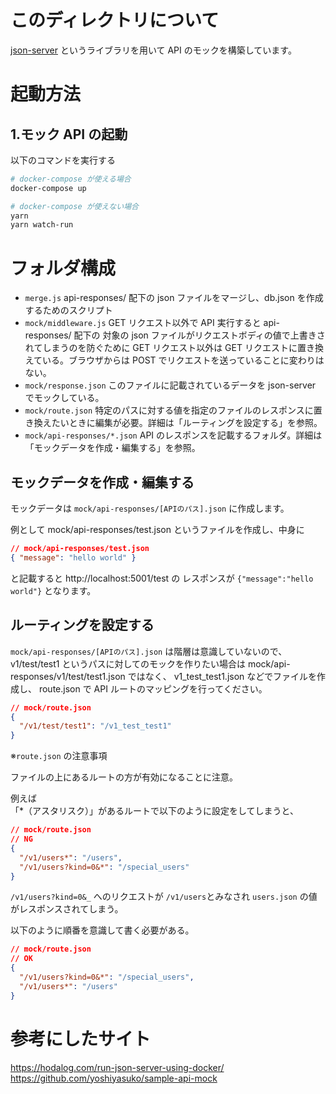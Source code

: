 # このディレクトリについて

[json-server](https://github.com/typicode/json-server) というライブラリを用いて API のモックを構築しています。

# 起動方法

## 1.モック API の起動

以下のコマンドを実行する

```bash
# docker-compose が使える場合
docker-compose up

# docker-compose が使えない場合
yarn
yarn watch-run
```

# フォルダ構成

- `merge.js` api-responses/ 配下の json ファイルをマージし、db.json を作成するためのスクリプト
- `mock/middleware.js` GET リクエスト以外で API 実行すると api-responses/ 配下の 対象の json ファイルがリクエストボディの値で上書きされてしまうのを防ぐために GET リクエスト以外は GET リクエストに置き換えている。ブラウザからは POST でリクエストを送っていることに変わりはない。
- `mock/response.json` このファイルに記載されているデータを json-server でモックしている。
- `mock/route.json` 特定のパスに対する値を指定のファイルのレスポンスに置き換えたいときに編集が必要。詳細は「ルーティングを設定する」を参照。
- `mock/api-responses/*.json` API のレスポンスを記載するフォルダ。詳細は「モックデータを作成・編集する」を参照。

## モックデータを作成・編集する

モックデータは `mock/api-responses/[APIのパス].json` に作成します。

例として
mock/api-responses/test.json というファイルを作成し、中身に

```json
// mock/api-responses/test.json
{ "message": "hello world" }
```

と記載すると
http://localhost:5001/test の レスポンスが
`{"message":"hello world"}`
となります。

## ルーティングを設定する

`mock/api-responses/[APIのパス].json` は階層は意識していないので、v1/test/test1 というパスに対してのモックを作りたい場合は mock/api-responses/v1/test/test1.json ではなく、 v1_test_test1.json などでファイルを作成し、 route.json で API ルートのマッピングを行ってください。

```json
// mock/route.json
{
  "/v1/test/test1": "/v1_test_test1"
}
```

※`route.json` の注意事項

ファイルの上にあるルートの方が有効になることに注意。

例えば  
「\*（アスタリスク）」があるルートで以下のように設定をしてしまうと、

```json
// mock/route.json
// NG
{
  "/v1/users*": "/users",
  "/v1/users?kind=0&*": "/special_users"
}
```

`/v1/users?kind=0&_` へのリクエストが `/v1/users`とみなされ `users.json` の値がレスポンスされてしまう。

以下のように順番を意識して書く必要がある。

```json
// mock/route.json
// OK
{
  "/v1/users?kind=0&*": "/special_users",
  "/v1/users*": "/users"
}
```

# 参考にしたサイト

https://hodalog.com/run-json-server-using-docker/  
https://github.com/yoshiyasuko/sample-api-mock
